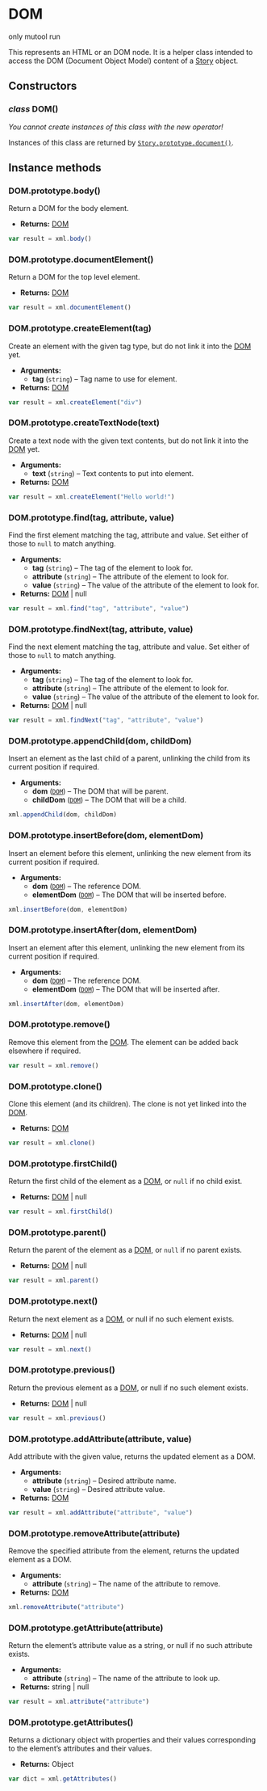# DOM

<span class="only_mutool">only&nbsp;mutool&nbsp;run</span>

This represents an HTML or an DOM node. It is a helper class intended to
access the DOM (Document Object Model) content of a [Story](Story.md)
object.

## Constructors

### *class* DOM()

*You cannot create instances of this class with the new operator!*

Instances of this class are returned by [`Story.prototype.document()`](Story.md#Story.prototype.document).

## Instance methods

### DOM.prototype.body()

Return a DOM for the body element.

* **Returns:**
  [DOM]()

```javascript
var result = xml.body()
```

### DOM.prototype.documentElement()

Return a DOM for the top level element.

* **Returns:**
  [DOM]()

```javascript
var result = xml.documentElement()
```

### DOM.prototype.createElement(tag)

Create an element with the given tag type, but do not link it into
the [DOM]() yet.

* **Arguments:**
  * **tag** (`string`) – Tag name to use for element.
* **Returns:**
  [DOM]()

```javascript
var result = xml.createElement("div")
```

### DOM.prototype.createTextNode(text)

Create a text node with the given text contents, but do not link
it into the [DOM]() yet.

* **Arguments:**
  * **text** (`string`) – Text contents to put into element.
* **Returns:**
  [DOM]()

```javascript
var result = xml.createElement("Hello world!")
```

### DOM.prototype.find(tag, attribute, value)

Find the first element matching the tag, attribute and value. Set
either of those to `null` to match anything.

* **Arguments:**
  * **tag** (`string`) – The tag of the element to look for.
  * **attribute** (`string`) – The attribute of the element to look for.
  * **value** (`string`) – The value of the attribute of the element to look for.
* **Returns:**
  [DOM]() | null

```javascript
var result = xml.find("tag", "attribute", "value")
```

### DOM.prototype.findNext(tag, attribute, value)

Find the next element matching the tag, attribute and value. Set either
of those to `null` to match anything.

* **Arguments:**
  * **tag** (`string`) – The tag of the element to look for.
  * **attribute** (`string`) – The attribute of the element to look for.
  * **value** (`string`) – The value of the attribute of the element to look for.
* **Returns:**
  [DOM]() | null

```javascript
var result = xml.findNext("tag", "attribute", "value")
```

### DOM.prototype.appendChild(dom, childDom)

Insert an element as the last child of a parent, unlinking the child
from its current position if required.

* **Arguments:**
  * **dom** ([`DOM`](#DOM)) – The DOM that will be parent.
  * **childDom** ([`DOM`](#DOM)) – The DOM that will be a child.

```javascript
xml.appendChild(dom, childDom)
```

### DOM.prototype.insertBefore(dom, elementDom)

Insert an element before this element, unlinking the new element
from its current position if required.

* **Arguments:**
  * **dom** ([`DOM`](#DOM)) – The reference DOM.
  * **elementDom** ([`DOM`](#DOM)) – The DOM that will be inserted before.

```javascript
xml.insertBefore(dom, elementDom)
```

### DOM.prototype.insertAfter(dom, elementDom)

Insert an element after this element, unlinking the new element
from its current position if required.

* **Arguments:**
  * **dom** ([`DOM`](#DOM)) – The reference DOM.
  * **elementDom** ([`DOM`](#DOM)) – The DOM that will be inserted after.

```javascript
xml.insertAfter(dom, elementDom)
```

### DOM.prototype.remove()

Remove this element from the [DOM](). The element can be
added back elsewhere if required.

```javascript
var result = xml.remove()
```

### DOM.prototype.clone()

Clone this element (and its children). The clone is not yet linked
into the [DOM]().

* **Returns:**
  [DOM]()

```javascript
var result = xml.clone()
```

### DOM.prototype.firstChild()

Return the first child of the element as a [DOM](), or
`null` if no child exist.

* **Returns:**
  [DOM]() | null

```javascript
var result = xml.firstChild()
```

### DOM.prototype.parent()

Return the parent of the element as a [DOM](), or `null`
if no parent exists.

* **Returns:**
  [DOM]() | null

```javascript
var result = xml.parent()
```

### DOM.prototype.next()

Return the next element as a [DOM](), or null if no such
element exists.

* **Returns:**
  [DOM]() | null

```javascript
var result = xml.next()
```

### DOM.prototype.previous()

Return the previous element as a [DOM](), or null if no such
element exists.

* **Returns:**
  [DOM]() | null

```javascript
var result = xml.previous()
```

### DOM.prototype.addAttribute(attribute, value)

Add attribute with the given value, returns the updated element as
a DOM.

* **Arguments:**
  * **attribute** (`string`) – Desired attribute name.
  * **value** (`string`) – Desired attribute value.
* **Returns:**
  [DOM]()

```javascript
var result = xml.addAttribute("attribute", "value")
```

### DOM.prototype.removeAttribute(attribute)

Remove the specified attribute from the element, returns the
updated element as a DOM.

* **Arguments:**
  * **attribute** (`string`) – The name of the attribute to remove.
* **Returns:**
  [DOM]()

```javascript
xml.removeAttribute("attribute")
```

### DOM.prototype.getAttribute(attribute)

Return the element’s attribute value as a string, or null if no
such attribute exists.

* **Arguments:**
  * **attribute** (`string`) – The name of the attribute to look up.
* **Returns:**
  string | null

```javascript
var result = xml.attribute("attribute")
```

### DOM.prototype.getAttributes()

Returns a dictionary object with properties and their values
corresponding to the element’s attributes and their values.

* **Returns:**
  Object

```javascript
var dict = xml.getAttributes()
```

